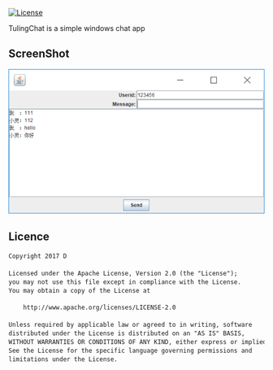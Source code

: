 [![License](https://img.shields.io/badge/license-Apache%202-green.svg)](https://www.apache.org/licenses/LICENSE-2.0)

TulingChat is a simple windows chat app

## ScreenShot
![](https://github.com/Dsiner/TulingChat/blob/master/screenshot/screenshot.png)

## Licence

```txt
Copyright 2017 D

Licensed under the Apache License, Version 2.0 (the "License");
you may not use this file except in compliance with the License.
You may obtain a copy of the License at

    http://www.apache.org/licenses/LICENSE-2.0

Unless required by applicable law or agreed to in writing, software
distributed under the License is distributed on an "AS IS" BASIS,
WITHOUT WARRANTIES OR CONDITIONS OF ANY KIND, either express or implied.
See the License for the specific language governing permissions and
limitations under the License.
```
